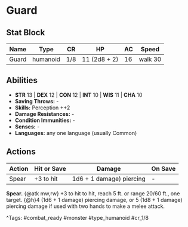 # Guard

## Stat Block

| Name | Type | CR | HP | AC | Speed |
|------|------|----|----|----|-------|
| Guard | humanoid | 1/8 | 11 (2d8 + 2) | 16 | walk 30 |

## Abilities

- **STR** 13 | **DEX** 12 | **CON** 12 | **INT** 10 | **WIS** 11 | **CHA** 10
- **Saving Throws:** -  
- **Skills:** Perception ++2  
- **Damage Resistances:** -  
- **Condition Immunities:** -  
- **Senses:** -  
- **Languages:** any one language (usually Common)


## Actions

| Action | Hit or Save | Damage | On Save |
|--------|--------------|--------|----------|
| Spear | +3 to hit | 1d6 + 1 damage) piercing | - |

**Spear.** {@atk mw,rw} +3 to hit to hit, reach 5 ft. or range 20/60 ft., one target. {@h}4 (1d6 + 1 damage) piercing damage, or 5 (1d8 + 1 damage) piercing damage if used with two hands to make a melee attack.


^Tags: #combat_ready #monster #type_humanoid #cr_1/8